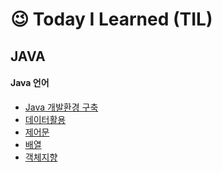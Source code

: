 # &#128521; Today I Learned (TIL) 



## JAVA

#### Java 언어

- <a href="https://github.com/jngcii/TIL/blob/master/Java/JAVA%20%EC%86%8C%EA%B0%9C%20%EB%B0%8F%20%EA%B0%9C%EB%B0%9C%20%ED%99%98%EA%B2%BD%20%EA%B5%AC%EC%B6%95.md">Java 개발환경 구축</a>
- [데이터활용](https://github.com/jngcii/TIL/blob/master/Java/데이터%20활용.md)
- [제어문](https://github.com/jngcii/TIL/blob/master/Java/제어문.md)
- [배열](https://github.com/jngcii/TIL/blob/master/Java/배열.md)
- [객체지향](https://github.com/jngcii/TIL/blob/master/Java/객체지향.md)
